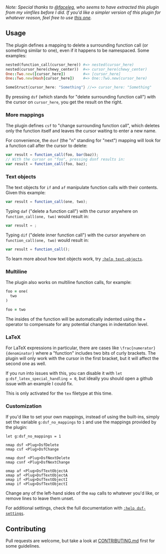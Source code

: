 *Note: Special thanks to [@faceleg](https://github.com/faceleg), who seems to
have extracted this plugin from my vimfiles before I did. If you'd like a
simpler version of this plugin for whatever reason, feel free to use [this
one](https://github.com/faceleg/delete-surrounding-function-call.vim).*

## Usage

The plugin defines a mapping to delete a surrounding function call (or something similar to one), even if it happens to be namespaced. Some examples:

``` ruby
nested(function_call(cursor_here)) #=> nested(cursor_here)
nested(cursor_here(chewy_center))  #=> cursor_here(chewy_center)
One::Two.new([cursor_here])        #=> [cursor_here]
One::Two.new(Hash[cursor_here])    #=> One::Two.new(cursor_here)
```

``` go
SomeStruct{cursor_here: "Something"} //=> cursor_here: "Something"
```

By pressing `dsf` (which stands for "delete surrounding function call") with the cursor on `cursor_here`, you get the result on the right.

### More mappings

The plugin defines `csf` to "change surrounding function call", which deletes only the function itself and leaves the cursor waiting to enter a new name.

For convenience, the `dsnf` (the "n" standing for "next") mapping will look for a function call after the cursor to delete:

``` javascript
var result = function_call(foo, bar(baz));
// With the cursor on "foo", pressing dsnf results in:
var result = function_call(foo, baz);
```

### Text objects

The text objects for `if` and `af` manipulate function calls with their contents. Given this example:

``` javascript
var result = function_call(one, two);
```

Typing `daf` ("delete a function call") with the cursor anywhere on `function_call(one, two)` would result in:

``` javascript
var result = ;
```

Typing `dif` ("delete inner function call") with the cursor anywhere on `function_call(one, two)` would result in:

``` javascript
var result = function_call();
```

To learn more about how text objects work, try [`:help text-objects`](http://vimhelp.appspot.com/motion.txt.html#text%2dobjects).

### Multiline

The plugin also works on multiline function calls, for example:

``` ruby
foo = one(
  two
)

foo = two
```

The insides of the function will be automatically indented using the `=` operator to compensate for any potential changes in indentation level.

### LaTeX

For LaTeX expressions in particular, there are cases like `\frac{numerator}{denominator}` where a "function" includes two bits of curly brackets. The plugin will only work with the cursor in the first bracket, but it will affect the second one as well.

If you run into issues with this, you can disable it with `let g:dsf_latex_special_handling = 0`, but ideally you should open a github issue with an example I could fix.

This is only activated for the `tex` filetype at this time.

### Customization

If you'd like to set your own mappings, instead of using the built-ins, simply set the variable `g:dsf_no_mappings` to `1` and use the <Plug> mappings provided by the plugin:

``` vim
let g:dsf_no_mappings = 1

nmap dsf <Plug>DsfDelete
nmap csf <Plug>DsfChange

nmap dsnf <Plug>DsfNextDelete
nmap csnf <Plug>DsfNextChange

omap af <Plug>DsfTextObjectA
xmap af <Plug>DsfTextObjectA
omap if <Plug>DsfTextObjectI
xmap if <Plug>DsfTextObjectI
```

Change any of the left-hand sides of the `map` calls to whatever you'd like, or remove lines to leave them unset.

For additional settings, check the full documentation with [`:help dsf-settings`](https://github.com/AndrewRadev/dsf.vim/blob/master/doc/dsf.txt).

## Contributing

Pull requests are welcome, but take a look at [CONTRIBUTING.md](https://github.com/AndrewRadev/dsf.vim/blob/master/CONTRIBUTING.md) first for some guidelines.
